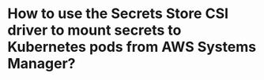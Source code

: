 # How to use the Secrets Store CSI driver to mount secrets to Kubernetes pods from AWS Systems Manager?
